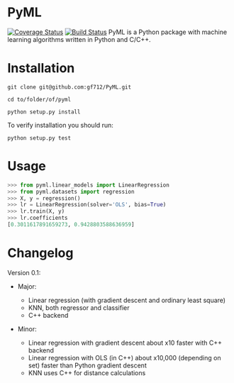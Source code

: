 PyML
====
[![Coverage Status](https://coveralls.io/repos/github/gf712/PyML/badge.svg)](https://coveralls.io/github/gf712/PyML)
[![Build Status](https://travis-ci.org/gf712/PyML.svg?branch=master)](https://travis-ci.org/gf712/PyML)
PyML is a Python package with machine learning algorithms written in Python and C/C++.

Installation
============
`git clone git@github.com:gf712/PyML.git`

`cd to/folder/of/pyml`

`python setup.py install`

To verify installation you should run:

`python setup.py test`

Usage
=====
```python
>>> from pyml.linear_models import LinearRegression
>>> from pyml.datasets import regression
>>> X, y = regression()
>>> lr = LinearRegression(solver='OLS', bias=True)
>>> lr.train(X, y)
>>> lr.coefficients
[0.3011617891659273, 0.9428803588636959]
```


Changelog
=========
Version 0.1:
 - Major:
    - Linear regression (with gradient descent and ordinary least square)
    - KNN, both regressor and classifier
    - C++ backend
    
 - Minor:
    - Linear regression with gradient descent about x10 faster with C++ backend
    - Linear regression with OLS (in C++) about x10,000 (depending on set) faster than Python gradient descent
    - KNN uses C++ for distance calculations